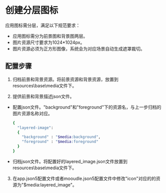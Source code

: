# 创建分层图标

应用图标需分层，满足以下规范要求：
- 应用图标需分为前景图和背景图两层。
- 图片资源尺寸要求为1024*1024px。
- 图片资源必须为正方形图像，系统会为对应场景自动生成遮罩裁切。

## 配置步骤
1. 归档前景和背景资源。将前景资源和背景资源，放置到resources\base\media文件下。
    

2. 提供前景和背景描述json文件。
- 配置json文件。"background"和"foreground"下的资源名，与上一步归档的图片资源名称对应。

    ```bash
    {
      "layered-image":
      {
        "background" : "$media:background",
        "foreground" : "$media:foreground"
      }
    }
    ```
- 归档json文件。将配置好的layered_image.json文件放置到resources\base\media文件下。

3. 在app.json5配置文件或者mooudle.json5配置文件中修改"icon"对应的的资源为"$media:layered_image"。

